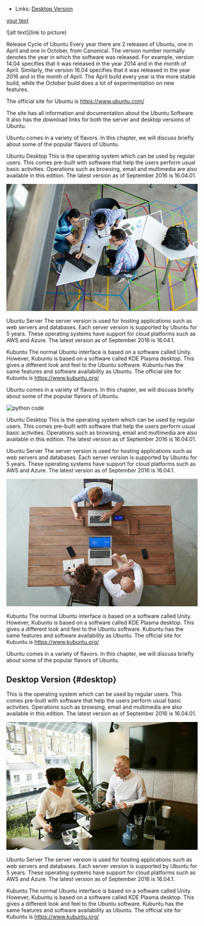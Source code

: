 - Links:
[Desktop Version](#desktop)  

[your text](url)

![alt text](link to picture)


Release Cycle of Ubuntu
Every year there are 2 releases of Ubuntu, one in April and one in October, from Canonical. The version number normally denotes the year in which the software was released. For example, version 14.04 specifies that it was released in the year 2014 and in the month of April. Similarly, the version 16.04 specifies that it was released in the year 2016 and in the month of April. The April build every year is the more stable build, while the October build does a lot of experimentation on new features.

The official site for Ubuntu is https://www.ubuntu.com/

The site has all information and documentation about the Ubuntu Software. It also has the download links for both the server and desktop versions of Ubuntu.

Ubuntu comes in a variety of flavors. In this chapter, we will discuss briefly about some of the popular flavors of Ubuntu.

Ubuntu Desktop
This is the operating system which can be used by regular users. This comes pre-built with software that help the users perform usual basic activities. Operations such as browsing, email and multimedia are also available in this edition. The latest version as of September 2016 is 16.04.01.

![office space](officespace.jpg)


Ubuntu Server
The server version is used for hosting applications such as web servers and databases. Each server version is supported by Ubuntu for 5 years. These operating systems have support for cloud platforms such as AWS and Azure. The latest version as of September 2016 is 16.04.1.


Kubuntu
The normal Ubuntu interface is based on a software called Unity. However, Kubuntu is based on a software called KDE Plasma desktop. This gives a different look and feel to the Ubuntu software. Kubuntu has the same features and software availability as Ubuntu. The official site for Kubuntu is https://www.kubuntu.org/

Ubuntu comes in a variety of flavors. In this chapter, we will discuss briefly about some of the popular flavors of Ubuntu.

![python code](https://www.dicsinnovatives.com/blog/wp-content/uploads/2023/08/python-blog-image-700x394.jpg)

Ubuntu Desktop
This is the operating system which can be used by regular users. This comes pre-built with software that help the users perform usual basic activities. Operations such as browsing, email and multimedia are also available in this edition. The latest version as of September 2016 is 16.04.01.

Ubuntu Server
The server version is used for hosting applications such as web servers and databases. Each server version is supported by Ubuntu for 5 years. These operating systems have support for cloud platforms such as AWS and Azure. The latest version as of September 2016 is 16.04.1.

![image1](https://github.com/vlonje20/vinblog/blob/main/markdown/pictures/image1.jpg)

Kubuntu
The normal Ubuntu interface is based on a software called Unity. However, Kubuntu is based on a software called KDE Plasma desktop. This gives a different look and feel to the Ubuntu software. Kubuntu has the same features and software availability as Ubuntu. The official site for Kubuntu is https://www.kubuntu.org/

Ubuntu comes in a variety of flavors. In this chapter, we will discuss briefly about some of the popular flavors of Ubuntu.

## Desktop Version {#desktop}
This is the operating system which can be used by regular users. This comes pre-built with software that help the users perform usual basic activities. Operations such as browsing, email and multimedia are also available in this edition. The latest version as of September 2016 is 16.04.01.

![image2](https://github.com/vlonje20/vinblog/blob/main/markdown/pictures/image2.jpg)

Ubuntu Server
The server version is used for hosting applications such as web servers and databases. Each server version is supported by Ubuntu for 5 years. These operating systems have support for cloud platforms such as AWS and Azure. The latest version as of September 2016 is 16.04.1.

Kubuntu
The normal Ubuntu interface is based on a software called Unity. However, Kubuntu is based on a software called KDE Plasma desktop. This gives a different look and feel to the Ubuntu software. Kubuntu has the same features and software availability as Ubuntu. The official site for Kubuntu is https://www.kubuntu.org/